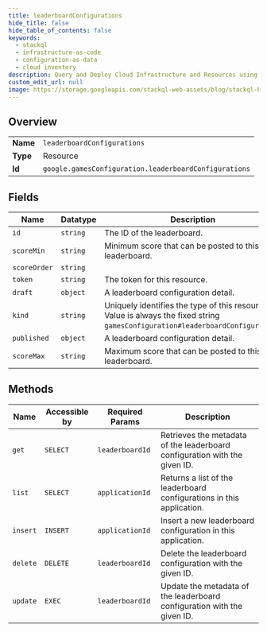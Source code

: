 ```yaml
---
title: leaderboardConfigurations
hide_title: false
hide_table_of_contents: false
keywords:
  - stackql
  - infrastructure-as-code
  - configuration-as-data
  - cloud inventory
description: Query and Deploy Cloud Infrastructure and Resources using SQL
custom_edit_url: null
image: https://storage.googleapis.com/stackql-web-assets/blog/stackql-blog-post-featured-image.png
---
```

  
    

## Overview
<table><tbody>
<tr><td><b>Name</b></td><td><code>leaderboardConfigurations</code></td></tr>
<tr><td><b>Type</b></td><td>Resource</td></tr>
<tr><td><b>Id</b></td><td><code>google.gamesConfiguration.leaderboardConfigurations</code></td></tr>
</tbody></table>

## Fields
| Name | Datatype | Description |
| ---- | -------- | ----------- |
| `id` | `string` | The ID of the leaderboard. |
| `scoreMin` | `string` | Minimum score that can be posted to this leaderboard. |
| `scoreOrder` | `string` |  |
| `token` | `string` | The token for this resource. |
| `draft` | `object` | A leaderboard configuration detail. |
| `kind` | `string` | Uniquely identifies the type of this resource. Value is always the fixed string `gamesConfiguration#leaderboardConfiguration`. |
| `published` | `object` | A leaderboard configuration detail. |
| `scoreMax` | `string` | Maximum score that can be posted to this leaderboard. |
## Methods
| Name | Accessible by | Required Params | Description |
| ---- | ------------- | --------------- | ----------- |
| `get` | `SELECT` | `leaderboardId` | Retrieves the metadata of the leaderboard configuration with the given ID. |
| `list` | `SELECT` | `applicationId` | Returns a list of the leaderboard configurations in this application. |
| `insert` | `INSERT` | `applicationId` | Insert a new leaderboard configuration in this application. |
| `delete` | `DELETE` | `leaderboardId` | Delete the leaderboard configuration with the given ID. |
| `update` | `EXEC` | `leaderboardId` | Update the metadata of the leaderboard configuration with the given ID. |
